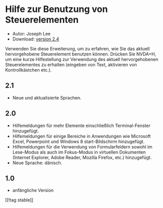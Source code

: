 # Hilfe zur Benutzung von Steuerelementen #

* Autor: Joseph Lee
* Download: [version 2.4][1]

Verwenden Sie diese Erweiterung, um zu erfahren, wie Sie das aktuell
hervorgehobene Steuerelement benutzen können. Drücken Sie NVDA+H, um eine
kurze Hilfestellung zur Verwendung des aktuell hervorgehobenen
Steuerelementes zu erhalten (eingeben von Text, aktivieren von
Kontrollkästchen etc.).

## 2.1 ##

* Neue und aktualisierte Sprachen.


## 2.0 ##

* Hilfemeldungen für mehr Elemente einschließlich Terminal-Fenster
  hinzugefügt.
* Hilfemeldungen für einige Bereiche in Anwendungen wie Microsoft Excel,
  Powerpoint und Windows 8 start-Bildschirm hinzugefügt.
* Hilfemeldungen für die Verwendung von Formularfeldern sowohl im Lese-Modus
  als auch im Fokus-Modus in virtuellen Dokumenten (Internet Explorer, Adobe
  Reader, Mozilla Firefox, etc.) hinzugefügt.
* Neue Sprache: dänisch.


## 1.0 ##

* anfängliche Version

[[!tag stable]]

[1]: https://addons.nvda-project.org/files/get.php?file=cua
